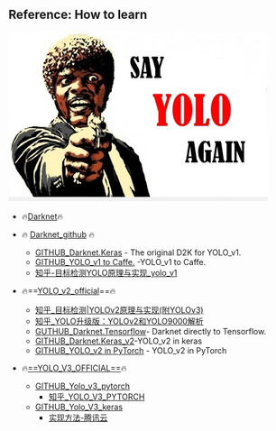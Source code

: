 ## Reference: How to learn

![img](./sayit.jpg)

- 🔥[Darknet](https://pjreddie.com/darknet/)🔥

- 🔥 [Darknet_github](https://github.com/pjreddie/darknet) 🔥

  - [GITHUB_Darknet.Keras](https://github.com/sunshineatnoon/Darknet.keras) - The original D2K for YOLO_v1.
  - [GITHUB_YOLO_v1 to Caffe.](https://github.com/xingwangsfu/caffe-yolo) -YOLO_v1 to Caffe.
  - [知乎-目标检测YOLO原理与实现_yolo_v1](https://zhuanlan.zhihu.com/p/32525231)

- 🔥==[YOLO_v2_official](https://pjreddie.com/darknet/yolov2/)==🔥

  - [知乎_目标检测|YOLOv2原理与实现(附YOLOv3)](https://zhuanlan.zhihu.com/p/35325884)
  - [知乎_YOLO升级版：YOLOv2和YOLO9000解析](https://zhuanlan.zhihu.com/p/25052190)
  - [GUTHUB_Darknet.Tensorflow](https://github.com/thtrieu/darkflow)- Darknet directly to Tensorflow.
  - [GITHUB_Darknet.Keras_v2](https://github.com/allanzelener/YAD2K)-YOLO_v2 in keras
  - [GITHUB_YOLO_v2 in PyTorch](https://github.com/longcw/yolo2-pytorch) - YOLO_v2 in PyTorch

- 🔥[==YOLO_V3_OFFICIAL==](https://pjreddie.com/darknet/yolo/)🔥

  - [GITHUB_Yolo_v3_pytorch](https://github.com/ayooshkathuria/YOLO_v3_tutorial_from_scratch)
    - [知乎_YOLO_V3_PYTORCH](https://mp.weixin.qq.com/s/3mnV8gz1AsYQ2ElK--Ihrg)
  - [GITHUB_Yolo_V3_keras](https://github.com/qqwweee/keras-yolo3)  
    - [实现方法-腾讯云](https://cloud.tencent.com/developer/article/1093051)

  



